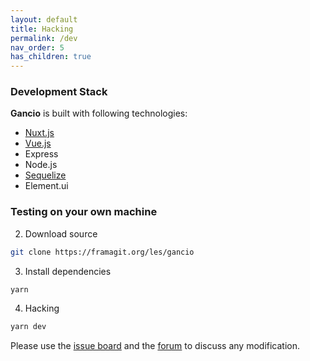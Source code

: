```yaml
---
layout: default
title: Hacking
permalink: /dev
nav_order: 5
has_children: true
---
```


### Development Stack

**Gancio** is built with following technologies:

- [Nuxt.js](https://nuxtjs.org/)
- [Vue.js](https://vuejs.org/)
- Express
- Node.js
- [Sequelize](https://sequelize.org/)
- Element.ui

### Testing on your own machine

2. Download source
```bash
git clone https://framagit.org/les/gancio
```

3. Install dependencies
```bash
yarn
```

4. Hacking
```bash
yarn dev
```

Please use the [issue board](https://framagit.org/les/gancio/-/boards) and the [forum](https://framavox.org/g/hMXTDgtJ/gancio) to discuss any modification.